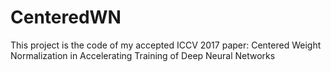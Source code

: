 # CenteredWN
This project is the code of my accepted ICCV 2017 paper: Centered Weight Normalization  in Accelerating Training of Deep Neural Networks

